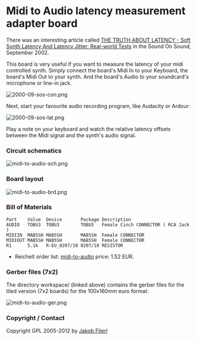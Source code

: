 # Midi to Audio latency measurement adapter board

There was an interesting article called [THE TRUTH ABOUT LATENCY - Soft Synth Latency And Latency Jitter: Real-world Tests](http://www.soundonsound.com/sos/Sep02/articles/pcmusician0902.asp) in the Sound On Sound, September 2002.

This board is very useful if you want to measure the latency of your midi controlled synth. Simply connect the board's Midi In to your Keyboard, the board's Midi Out to your synth. And the board's Audio to your soundcard's microphone or line-in jack.

![2000-09-sos-con.png](../../../../raw/master/eagle/projects/midi-to-audio/2000-09-sos-con.png)

Next, start your favourite audio recording program, like Audacity or Ardour:

![2000-09-sos-lat.png](../../../../raw/master/eagle/projects/midi-to-audio/2000-09-sos-lat.png)

Play a note on your keyboard and watch the relative latency offsets between the Midi signal and the synth's audio signal.

### Circuit schematics

![midi-to-audio-sch.png](../../../../raw/master/eagle/projects/midi-to-audio/midi-to-audio-sch.png)

### Board layout

![midi-to-audio-brd.png](../../../../raw/master/eagle/projects/midi-to-audio/midi-to-audio-brd.png)

### Bill of Materials

```
Part    Value  Device       Package Description
AUDIO   TOBU3  TOBU3        TOBU3   Female Cinch CONNECTOR ( RCA Jack )
MIDIIN  MAB5SH MAB5SH       MAB5SH  Female CONNECTOR
MIDIOUT MAB5SH MAB5SH       MAB5SH  Female CONNECTOR
R1      5.1k   R-EU_0207/10 0207/10 RESISTOR
```

*   Reichelt order list: [midi-to-audio](http://www.reichelt.de/?ACTION=20;AWKID=527545;PROVID=2084) price: 1.52 EUR.

### Gerber files (7x2)

The directory workspace/ (linked above) contains the gerber files for the tiled version (7x2 boards) for the 100x160mm euro format:

![midi-to-audio-ger.png](../../../../raw/master/eagle/projects/midi-to-audio/midi-to-audio-ger.png)

### Copyright / Contact

Copyright GPL 2005-2012 by [Jakob Flierl](https://github.com/koppi)
